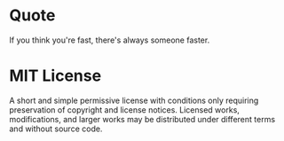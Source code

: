 # Quote
If you think you're fast, there's always someone faster.
# MIT License
A short and simple permissive license with conditions only requiring preservation of copyright and license notices. Licensed works, modifications, and larger works may be distributed under different terms and without source code.